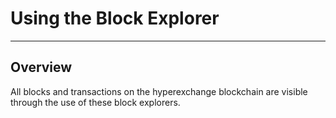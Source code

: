 # Using the Block Explorer

---

## Overview

All blocks and transactions on the hyperexchange blockchain are visible through the use of these block explorers.

